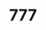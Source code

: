 ---
ee_id_thing: '88'
site: '1'
type: '2'
inv_num: 2011-019
url: 2011-019-777
title: '777'
year: '2011'
display_year: '2011'
medium: Temporary reversal of the Whitney's photography policy
dims: ''
pitch: "​Reversed Museum photo policy\n\n"
ps: "I told the Whitney that ppl could take pics of my show. \n\n"
live_url: http://www.flickr.com/search/?q=cory%20arcangel%20pro%20tools
related: ''
youtube: ''
related_code: ''
imgs: 777-2011-019-detail-2-database-ih.jpg
subheading: ''
download: ''
add_credit: ''
commission: 'Comissioned by Whitney Museum of American Art, New York, for Cory Arcangel:
  Pro Tools'
layout: things-i-made
---